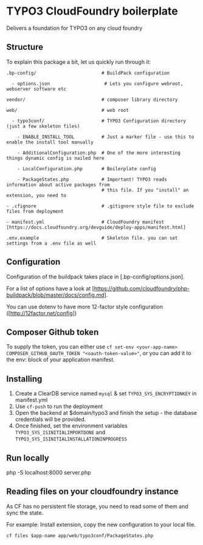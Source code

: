 # TYPO3 CloudFoundry boilerplate

Delivers a foundation for TYPO3 on any cloud foundry

## Structure

To explain this package a bit, let us quickly run through it:

```
.bp-config/                        # BuildPack configuration

  - options.json                    # Lets you configure webroot, webserver software etc

vendor/                            # composer library directory

web/                               # web root

  - typo3conf/                     # TYPO3 Configuration directory (just a few skeleton files)

    - ENABLE_INSTALL_TOOL          # Just a marker file - use this to enable the install tool manually

    - AdditionalConfiguration.php  # One of the more interesting things dynamic config is nailed here

    - LocalConfiguration.php       # Boilerplate config

    - PackageStates.php            # Important! TYPO3 reads information about active packages from
                                   # this file. If you "install" an extension, you need to

- .cfignore                        # .gitignore style file to exclude files from deployment 

- manifest.yml                     # CloudFoundry manifest [https://docs.cloudfoundry.org/devguide/deploy-apps/manifest.html] 

.env.example                       # Skeleton file. you can set settings from a .env file as well
```

## Configuration

Configuration of the buildpack takes place in [.bp-config/options.json].

For a list of options have a look at [https://github.com/cloudfoundry/php-buildpack/blob/master/docs/config.md].

You can use dotenv to have more 12-factor style configuration ([http://12factor.net/config])


## Composer Github token

To supply the token, you can either use ``cf set-env <your-app-name> COMPOSER_GITHUB_OAUTH_TOKEN "<oauth-token-value>"``, or you can add it to the env: block of your application manifest.

## Installing

1. Create a ClearDB service named ``mysql`` & set ``TYPO3_SYS_ENCRYPTIONKEY`` in manifest.yml
2. Use ``cf-push`` to run the deployment
3. Open the backend at $domain/typo3 and finish the setup - the database credentials will be provided.
4. Once finished, set the environment variables ``TYPO3_SYS_ISINITIALIMPORTDONE`` and ``TYPO3_SYS_ISINITIALINSTALLATIONINPROGRESS``

## Run locally

php -S localhost:8000 server.php

## Reading files on your cloudfoundry instance

As CF has no persistent file storage, you need to read some of them and sync the state.

For example: Install extension, copy the new configuration to your local file.

``cf files $app-name app/web/typo3conf/PackageStates.php``
